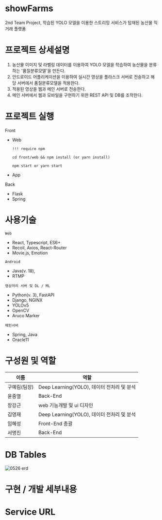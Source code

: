 # showFarms
2nd Team Project, 학습된 YOLO 모델을 이용한 스트리밍 서비스가 탑재된 농산물 직거래 플랫폼

# 프로젝트 상세설명
1. 농산물 이미지 및 라벨링 데이터를 이용하여 YOLO 모델을 학습하여 농산물을 분류하는 '품질분류모델'을 만든다.
2. 안드로이드 어플리케이션을 이용하여 실시간 영상을 플라스크 서버로 전송하고 해당 서버에서 품질분류모델을 적용한다.
3. 적용된 영상을 웹과 메인 서버로 전송한다.
4. 메인 서버에서 웹과 모바일을 구현하기 위한 REST API 및 DB를 조작한다.

# 프로젝트 실행
Front
- Web

    `!!! require npm`

    `cd front/web && npm install (or yarn install)`

    `npm start or yarn start`
- App

Back
- Flask
- Spring

# 사용기술
`Web`
- React, Typescript, ES6+
- Recoil, Axios, React-Router
- Movie.js, Emotion

`Android`
- Java(v. 18), 
- RTMP

`영상처리 서버 및 DL / ML`
- Python(v. 3), FastAPI
- Django, NGINX
- YOLOv5
- OpenCV
- Aruco Marker

`메인서버`
- Spring, Java
- Oracle11

# 구성원 및 역할

| 이름      | 역할                                |
|---------|-----------------------------------|
| 구예림(팀장) | Deep Learning(YOLO), 데이터 전처리 및 분석 |
| 윤중열     | Back-End                          |
| 장강근     | web 기능개발 및 ui 디자인                 |
| 김영재     | Deep Learning(YOLO), 데이터 전처리 및 분석        |
| 임혜성     | Front-End 총괄                      |
| 서명진     | Back-End                          |
 

# DB Tables
![0526 erd](https://user-images.githubusercontent.com/99248706/172281961-b1ad81fd-9154-4cd4-a81e-45cc03517142.PNG)

# 구현 / 개발 세부내용

# Service URL
